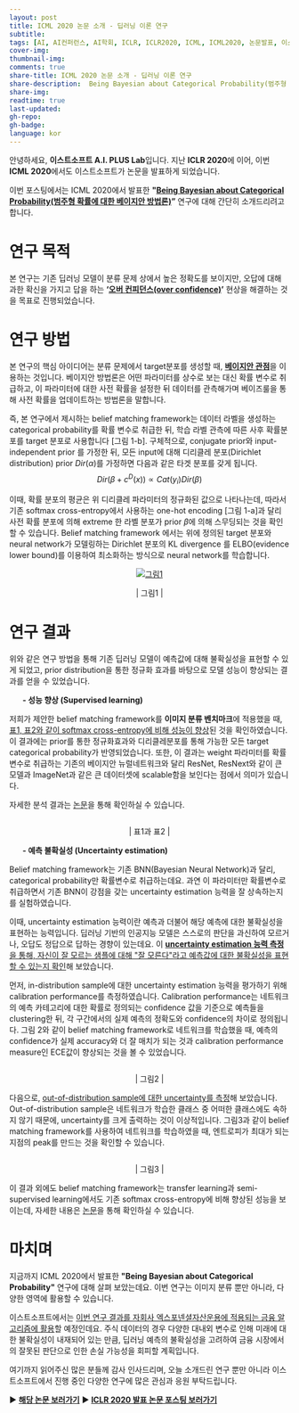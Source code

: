 ```yaml
---
layout: post
title: ICML 2020 논문 소개 - 딥러닝 이론 연구
subtitle:
tags: [AI, AI컨퍼런스, AI학회, ICLR, ICLR2020, ICML, ICML2020, 논문발표, 이스트소프트, 인공지능, 인공지능컨퍼런스, 인공지능학회]
cover-img:
thumbnail-img:
comments: true
share-title: ICML 2020 논문 소개 - 딥러닝 이론 연구
share-description:  Being Bayesian about Categorical Probability(범주형 확률에 대한 베이지안 방법론) 연구 관련 글
share-img: 
readtime: true
last-updated:
gh-repo:
gh-badge:
language: kor
---
```


안녕하세요, <strong>이스트소프트 A.I. PLUS Lab</strong>입니다. 지난 <strong>ICLR 2020</strong>에 이어, 이번 <strong>ICML 2020</strong>에서도 이스트소프트가 논문을 발표하게 되었습니다. 

이번 포스팅에서는 ICML 2020에서 발표한 <strong>"<u>Being Bayesian about Categorical Probability(범주형 확률에 대한 베이지안 방법론)</u>”</strong> 연구에 대해 간단히 소개드리려고 합니다.

<h1>연구 목적</h1>

본 연구는 기존 딥러닝 모델이 분류 문제 상에서 높은 정확도를 보이지만, 오답에 대해 과한 확신을 가지고 답을 하는 <strong>‘<u>오버 컨피던스(over confidence)</u>’</strong> 현상을 해결하는 것을 목표로 진행되었습니다.

<h1>연구 방법</h1>

본 연구의 핵심 아이디어는 분류 문제에서 target분포를 생성할 때, <strong><u>베이지안 관점</strong></u>을 이용하는 것입니다. 베이지안 방법론은 어떤 파라미터를 상수로 보는 대신 확률 변수로 취급하고, 이 파라미터에 대한 사전 확률을 설정한 뒤 데이터를 관측해가며 베이즈룰을 통해 사전 확률을 업데이트하는 방법론을 말합니다.

즉, 본 연구에서 제시하는 belief matching framework는 데이터 라벨을 생성하는 categorical probability를 확률 변수로 취급한 뒤, 학습 라벨 관측에 따른 사후 확률분포를 target 분포로 사용합니다 [그림 1-b]. 구체적으로, conjugate prior와 input-independent prior 를 가정한 뒤, 모든 input에 대해 디리클레 분포(Dirichlet distribution) prior $Dir(\alpha)$를 가정하면 다음과 같은 타겟 분포를 갖게 됩니다.
$$ Dir (\beta + c^{D}(x)) \propto Cat ({ y_i }) Dir(\beta) $$

이때, 확률 분포의 평균은 위 디리클레 파라미터의 정규화된 값으로 나타나는데, 따라서 기존 softmax cross-entropy에서 사용하는 one-hot encoding [그림 1-a]과 달리 사전 확률 분포에 의해 extreme 한 라벨 분포가 prior $\beta$에 의해 스무딩되는 것을 확인할 수 있습니다. Belief matching framework 에서는 위에 정의된 target 분포와 neural network가 모델링하는 Dirichlet 분포의 KL divergence 를 ELBO(evidence lower bound)를 이용하여 최소화하는 방식으로 neural network를 학습합니다.

<a href="https://blog.est.ai/wp-content/uploads/2020/08/그림1.png"><center><img src="https://blog.est.ai/wp-content/uploads/2020/08/그림1.png" alt="그림1" /></a></center>
<center>| 그림1 |</center>

<h1>연구 결과</h1>

위와 같은 연구 방법을 통해 기존 딥러닝 모델이 예측값에 대해 불확실성을 표현할 수 있게 되었고, prior distribution을 통한 정규화 효과를 바탕으로 모델 성능이 향상되는 결과를 얻을 수 있었습니다.

<ul><strong>- 성능 향상 (Supervised learning)</strong></ul>

저희가 제안한 belief matching framework를 <strong>이미지 분류 벤치마크</strong>에 적용했을 때, <u>표1, 표2와 같이 softmax cross-entropy에 비해 성능이 향상</u>된 것을 확인하였습니다. 이 결과에는 prior를 통한 정규화효과와 디리클레분포를 통해 가능한 모든 target categorical probability가 반영되었습니다. 또한, 이 결과는 weight 파라미터를 확률변수로 취급하는 기존의 베이지안 뉴럴네트워크와 달리 ResNet, ResNext와 같이 큰 모델과 ImageNet과 같은 큰 데이터셋에 scalable함을 보인다는 점에서 의미가 있습니다.

자세한 분석 결과는 <a href="https://arxiv.org/pdf/2002.07965.pdf">논문</a>을 통해 확인하실 수 있습니다.

<a href="https://blog.est.ai/wp-content/uploads/2020/08/표1.png"><center><img src="https://blog.est.ai/wp-content/uploads/2020/08/표1.png" alt="" /></a></center>
<center>| 표1과 표2 |</center>

<ul><strong>- 예측 불확실성 (Uncertainty estimation)</strong></ul>

Belief matching framework는 기존 BNN(Bayesian Neural Network)과 달리, categorical probability만 확률변수로 취급하는데요. 과연 이 파라미터만 확률변수로 취급하면서 기존 BNN이 강점을 갖는 uncertainty estimation 능력을 잘 상속하는지를 실험하였습니다.

이때, uncertainty estimation 능력이란 예측과 더불어 해당 예측에 대한 불확실성을 표현하는 능력입니다. 딥러닝 기반의 인공지능 모델은 스스로의 판단을 과신하여 모르거나, 오답도 정답으로 답하는 경향이 있는데요. 이 <u><strong>uncertainty estimation 능력 측정</strong>을 통해, 자신이 잘 모르는 샘플에 대해 "잘 모른다"라고 예측값에 대한 불확실성을 표현할 수 있는지 확인</u>해 보았습니다.

먼저, in-distribution sample에 대한 uncertainty estimation 능력을 평가하기 위해 calibration performance를 측정하였습니다. Calibration performance는 네트워크의 예측 카테고리에 대한 확률로 정의되는 confidence 값을 기준으로 예측들을 clustering한 뒤, 각 구간에서의 실제 예측의 정확도와 confidence의 차이로 정의됩니다. 그림 2와 같이 belief matching framework로 네트워크를 학습했을 때, 예측의 confidence가 실제 accuracy와 더 잘 매치가 되는 것과 calibration performance measure인 ECE값이 향상되는 것을 볼 수 있었습니다.

<a href="https://blog.est.ai/wp-content/uploads/2020/08/그림2_4.png"><center><img src="https://blog.est.ai/wp-content/uploads/2020/08/그림2_4.png" alt="" /></a></center>
<center>| 그림2 |</center>

다음으로, <u>out-of-distribution sample에 대한 uncertainty를 측정</u>해 보았습니다. Out-of-distribution sample은 네트워크가 학습한 클래스 중 어떠한 클래스에도 속하지 않기 때문에, uncertainty를 크게 출력하는 것이 이상적입니다. 그림3과 같이 belief matching framework를 사용하여 네트워크를 학습하였을 때, 엔트로피가 최대가 되는 지점의 peak를 만드는 것을 확인할 수 있습니다.

<a href="https://blog.est.ai/wp-content/uploads/2020/08/그림3_4.png"><center><img src="https://blog.est.ai/wp-content/uploads/2020/08/그림3_4.png" alt="" /></a></center>
<center>| 그림3 |</center>

이 결과 외에도 belief matching framework는 transfer learning과 semi-supervised learning에서도 기존 softmax cross-entropy에 비해 향상된 성능을 보이는데, 자세한 내용은 <a href="https://arxiv.org/pdf/2002.07965.pdf">논문</a>을 통해 확인하실 수 있습니다.

<h1>마치며</h1>

지금까지 ICML 2020에서 발표한 <strong>"Being Bayesian about Categorical Probability"</strong> 연구에 대해 살펴 보았는데요. 이번 연구는 이미지 분류 뿐만 아니라, 다양한 영역에 활용할 수 있습니다.

이스트소프트에서는 <u>이번 연구 결과를 자회사 엑스포넨셜자산운용에 적용되는 금융 알고리즘에 활용</u>할 예정인데요. 주식 데이터의 경우 다양한 대내외 변수로 인해 미래에 대한 불확실성이 내재되어 있는 만큼, 딥러닝 예측의 불확실성을 고려하여 금융 시장에서의 잘못된 판단으로 인한 손실 가능성을 회피할 계획입니다.

여기까지 읽어주신 많은 분들께 감사 인사드리며, 오늘 소개드린 연구 뿐만 아니라 이스트소프트에서 진행 중인 다양한 연구에 많은 관심과 응원 부탁드립니다.

▶ <a href="https://arxiv.org/abs/2002.07965"><strong>해당 논문 보러가기</strong></a>
▶ <a href="https://blog.est.ai/2020/06/iclr-2020-%eb%85%bc%eb%ac%b8-%eb%b0%9c%ed%91%9c/"><strong>ICLR 2020 발표 논문 포스팅 보러가기</strong></a></CENTER>